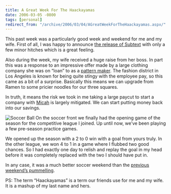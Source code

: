 ```yaml
---
title: A Great Week For The Haackayamas
date: 2006-03-05 -0800
tags: [personal]
redirect_from: "/archive/2006/03/04/AGreatWeekForTheHaackayamas.aspx/"
---
```


This past week was a particularly good week and weekend for me and my
wife. First of all, I was happy to announce [the release of
Subtext](/archive/2006/03/02/Subtext1.0NautilusEditionReleased.aspx "Subtext Release Announcement")
with only a few minor hitches which is a great feeling.

Also during the week, my wife received a huge raise from her boss. In
part this was a response to an impressive offer made by a large clothing
company she was on “loan” to as a [pattern
maker](/archive/2004/03/13/250.aspx "Architect Of The Fashion World").
The fashion district in Los Angeles is known for being quite stingy with
the employee pay, so this came as a bit of a surprise. Basically this
means we can upgrade from Ramen to some pricier noodles for our three
squares.

In truth, it means the risk we took in me taking a large paycut to start
a company with [Micah](http://micahdylan.com/ "Micah Dylan Blog") is
largely mitigated. We can start putting money back into our savings.

![Soccer Ball](https://haacked.com/images/SoccerBallBW.jpg) On the soccer
front we finally had the opening game of the season for the competitive
league I joined. Up until now, we’ve been playing a few pre-season
practice games.

We opened up the season with a 2 to 0 win with a goal from yours truly.
In the other league, we won 4 to 1 in a game where I flubbed two good
chances. So I had exactly one day to relish and replay the goal in my
head before it was completely replaced with the two I should have put
in.

In any case, it was a much better soccer weekend than the [previous
weekend’s
pummelling](/archive/2006/02/27/GettingPummelled.aspx "Getting Pummelled in Soccer").

PS: The term “Haackayamas” is a term our friends use for me and my wife.
It is a mashup of my last name and hers.

